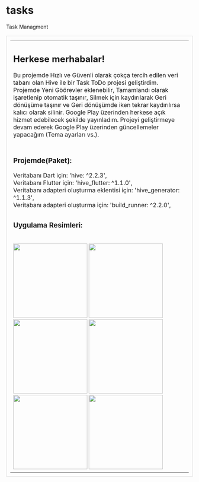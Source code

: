 # tasks
 Task Managment
<table style="border:1px solid #ddd; padding:10px;"width="90%" border="0" align="center" cellpadding="0" cellspacing="0">
  <tr>
    <td><h2>Herkese merhabalar!</h2>
    <p>Bu projemde Hızlı ve Güvenli olarak çokça tercih edilen veri tabanı olan Hive ile bir Task ToDo projesi geliştirdim.<br />
    Projemde Yeni Göörevler eklenebilir, Tamamlandı olarak işaretlenip otomatik taşınır, Silmek için kaydırılarak Geri dönüşüme taşınır ve Geri dönüşümde iken tekrar kaydırılırsa kalıcı olarak silinir.
    Google Play üzerinden herkese açık hizmet edebilecek şekilde yayınladım. Projeyi geliştirmeye devam ederek Google Play üzerinden güncellemeler yapacağım (Tema ayarları vs.).
    </p></td>
  </tr>
  <tr>
    <td><h3>Projemde(Paket):</h3>
    Veritabanı Dart için: 'hive: ^2.2.3',<br/>
    Veritabanı Flutter için: 'hive_flutter: ^1.1.0',<br/>
    Veritabanı adapteri oluşturma eklentisi için: 'hive_generator: ^1.1.3',<br/>
    Veritabanı adapteri oluşturma için: 'build_runner: ^2.2.0',<br/></td>
  </tr>
  <tr>
    <td><h3>Uygulama Resimleri: </h3><br/>
    <img width="200" src="https://blogger.googleusercontent.com/img/a/AVvXsEhD7l_IVsPXgqIjjTp3e0CrUmxWH5PEOFtAyEWW_XY0O1ZE6MZkXQyvIcFVI5nnqQBxO3Fcjf-KYqbvkA2p5hILRhb4aXKjChumMdWZwQYdRal45mUelA9ehfv07Q00FUsGycDBQEHSVzBxrVPistfopzJbr3MrQX6zvyQ0lPZSuHgI6Ix9DQ9ncR79" alt="" />
<img width="200" src="https://blogger.googleusercontent.com/img/a/AVvXsEi2x3fH6MIozeNlf4PDzYZ7AumrnNAphcOFLaqutMCOgaEBsuiZwUGlGVfU1QRgqcZNK1b7lYyQSP8fryA_MAJDpu8XJ9ln-IyaKU2dwTDEJ0X91bNB6h6VYs_tO5JsiSwSr95lqPXhda4jO1Dmipap98lIKGACRTUGi75kXivmj72B7xC-HiWmeKUw" alt="" />
<img width="200" src="https://blogger.googleusercontent.com/img/a/AVvXsEg_c0M0xoiE-dxq__qS2xk-r6tx22wN2WM7f1QTPX1V1KtEPl2A4RxHzHYz0pPQeqBkhVSvqQ7r-t50JjgV9TOoUEk6DlYmAWmsxJqCjA7OGXKyr1oXNPUaaYWJ7_waUeXz3LyN412Xf49AMK6id0lW6lbcd2lA7vILxQZpb-Xd7msz3H2XzVwmKhka" alt="" />
<img width="200" src="https://blogger.googleusercontent.com/img/a/AVvXsEhRMpqIxFY6WcBi0VoMM_FsUN6EpWVmnEeeflY32DG4SNdbbIF7ITJfzNulRyCaoTmdG08B_-DPI2KS7nDtjH2ADwBtJmZWId9n5E3kZWJbdhb7knq4krNcdPnxavhtNUdOS4MPmUFiPYHH8AWLZGnr3zwKVMfUTT1qDI59i2fjWkIdPuPssv7xim7q" alt="" />
<img width="200" src="https://blogger.googleusercontent.com/img/a/AVvXsEj6gQbZD0CoNaVAp0M-nXnL4gHDXtLw5FexSSKe5-8g5DOECJOeevdei03pYZUlRO2C0tdfHAhjt6Uf4_dEpB6hy4rxJV8Ko7t3LoKLlgSpNYgTUGZ1khJIoASKhadbZWY7FZ6kbmmLoSb-2xd1IOGUkCoSgnL642iFpJusZQu2y0QkplNlJKOw1g2z" alt="" />
<img width="200" src="https://blogger.googleusercontent.com/img/a/AVvXsEhSTFWipw6VuaH2gd36B4q1Vidp31mQkocKl74b9iCgaOAzkaX6TiP8Lbn3tSQ4VGBGABJrNEPHxTURBNDEqrv4h1sYz5FaDw3qhVOo9wC26bhzHSg072-aCFduSzAsSO4wt5gikwXgc8aeKn4saQ0CSMyA8Wmqa89bEkf0YZl5M31YY-A41ToqCaZx" alt="" /></td>
  </tr>

</table>
